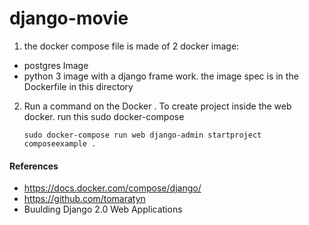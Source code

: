 # django-movie

1. the docker compose file is made of 2 docker image:
- postgres Image
- python 3 image with a django frame work. the image spec is in the Dockerfile in this directory

2. Run a command on the Docker
. To create project inside the web docker. run this sudo docker-compose 

	```sudo docker-compose run web django-admin startproject composeexample .```

#### References
- https://docs.docker.com/compose/django/
- https://github.com/tomaratyn
- Buulding Django 2.0 Web Applications
